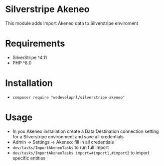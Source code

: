 # Silverstripe Akeneo

This module adds import Akeneo data to Silverstripe enviroment

# Requirements
* SilverStripe ^4.11
* PHP ^8.0

# Installation
 - `composer require "wedevelopnl/silverstripe-akeneo"`

# Usage
 - In you Akeneo installation create a Data Destination connection setting for a Silverstripe environment and save all credentials
 - Admin -> Settings -> Akeneo: fill in all credentials
 - `dev/tasks/ImportAkeneoTasks` to run full import
 - `dev/tasks/ImportAkeneoTasks import=#import1,#import2` to import specific entities
